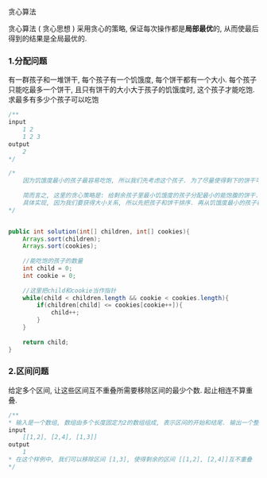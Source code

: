 贪心算法

贪心算法 ( 贪心思想 ) 采用贪心的策略, 保证每次操作都是**局部最优**的, 从而使最后得到的结果是全局最优的. 

### 1.分配问题

有一群孩子和一堆饼干, 每个孩子有一个饥饿度, 每个饼干都有一个大小. 每个孩子只能吃最多一个饼干, 且只有饼干的大小大于孩子的饥饿度时, 这个孩子才能吃饱. 求最多有多少个孩子可以吃饱

~~~java
/**
input 
	1 2 
	1 2 3
output
	2
*/

/*
	因为饥饿度最小的孩子最容易吃饱, 所以我们先考虑这个孩子. 为了尽量使得剩下的饼干可以满足饥饿度更大的孩子. 我们应该把 >= 这个孩子饥饿度的、且大小最小的饼干给这个孩子. 满足了这个孩子之后, 我们采取同样的策略, 考虑剩下孩子里饥饿度最小的孩子, 直到没有满足条件的饼干存在.
	
	简而言之, 这里的贪心策略是: 给剩余孩子里最小饥饿度的孩子分配最小的能饱腹的饼干. 
	具体实现, 因为我们要获得大小关系, 所以先把孩子和饼干排序. 再从饥饿度最小的孩子和大小最小的饼干出发, 计算有多少对能满足的条件
*/


public int solution(int[] children, int[] cookies){
    Arrays.sort(children);
    Arrays.sort(cookies);
    
    //能吃饱的孩子的数量
    int child = 0;
    int cookie = 0;
    
    //这里把child和cookie当作指针
    while(child < children.length && cookie < cookies.length){
        if(children[child] <= cookies[cookie++]){
            child++;
        }
    }
    
    return child;
}
~~~



### 2.区间问题

给定多个区间, 让这些区间互不重叠所需要移除区间的最少个数. 起止相连不算重叠. 

~~~java
/**
* 输入是一个数组, 数组由多个长度固定为2的数组组成, 表示区间的开始和结尾. 输出一个整数, 表示需要移除的区间数量
input 
	[[1,2], [2,4], [1,3]]
output
	1
* 在这个样例中, 我们可以移除区间 [1,3], 使得剩余的区间 [[1,2], [2,4]]互不重叠
*/

~~~


